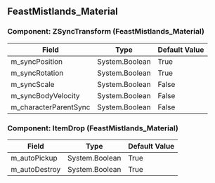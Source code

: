 ## FeastMistlands_Material

### Component: ZSyncTransform (FeastMistlands_Material)

|Field|Type|Default Value|
|---|---|---|
|m_syncPosition|System.Boolean|True|
|m_syncRotation|System.Boolean|True|
|m_syncScale|System.Boolean|False|
|m_syncBodyVelocity|System.Boolean|False|
|m_characterParentSync|System.Boolean|False|

### Component: ItemDrop (FeastMistlands_Material)

|Field|Type|Default Value|
|---|---|---|
|m_autoPickup|System.Boolean|True|
|m_autoDestroy|System.Boolean|True|

